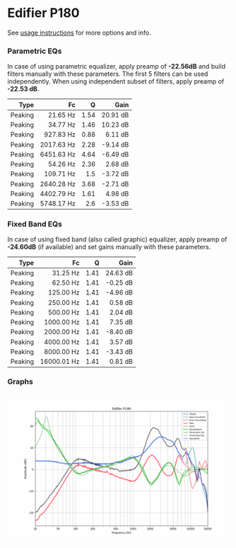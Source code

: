 # Edifier P180
See [usage instructions](https://github.com/jaakkopasanen/AutoEq#usage) for more options and info.

### Parametric EQs
In case of using parametric equalizer, apply preamp of **-22.56dB** and build filters manually
with these parameters. The first 5 filters can be used independently.
When using independent subset of filters, apply preamp of **-22.53 dB**.

| Type    | Fc         |    Q | Gain     |
|--------:|-----------:|-----:|---------:|
| Peaking | 21.65 Hz   | 1.54 | 20.91 dB |
| Peaking | 34.77 Hz   | 1.46 | 10.23 dB |
| Peaking | 927.83 Hz  | 0.88 | 6.11 dB  |
| Peaking | 2017.63 Hz | 2.28 | -9.14 dB |
| Peaking | 6451.63 Hz | 4.64 | -6.49 dB |
| Peaking | 54.26 Hz   | 2.36 | 2.68 dB  |
| Peaking | 109.71 Hz  | 1.5  | -3.72 dB |
| Peaking | 2640.28 Hz | 3.68 | -2.71 dB |
| Peaking | 4402.79 Hz | 1.61 | 4.98 dB  |
| Peaking | 5748.17 Hz | 2.6  | -3.53 dB |

### Fixed Band EQs
In case of using fixed band (also called graphic) equalizer, apply preamp of **-24.60dB**
(if available) and set gains manually with these parameters.

| Type    | Fc          |    Q | Gain     |
|--------:|------------:|-----:|---------:|
| Peaking | 31.25 Hz    | 1.41 | 24.63 dB |
| Peaking | 62.50 Hz    | 1.41 | -0.25 dB |
| Peaking | 125.00 Hz   | 1.41 | -4.96 dB |
| Peaking | 250.00 Hz   | 1.41 | 0.58 dB  |
| Peaking | 500.00 Hz   | 1.41 | 2.04 dB  |
| Peaking | 1000.00 Hz  | 1.41 | 7.35 dB  |
| Peaking | 2000.00 Hz  | 1.41 | -8.40 dB |
| Peaking | 4000.00 Hz  | 1.41 | 3.57 dB  |
| Peaking | 8000.00 Hz  | 1.41 | -3.43 dB |
| Peaking | 16000.01 Hz | 1.41 | 0.81 dB  |

### Graphs
![](./Edifier%20P180.png)